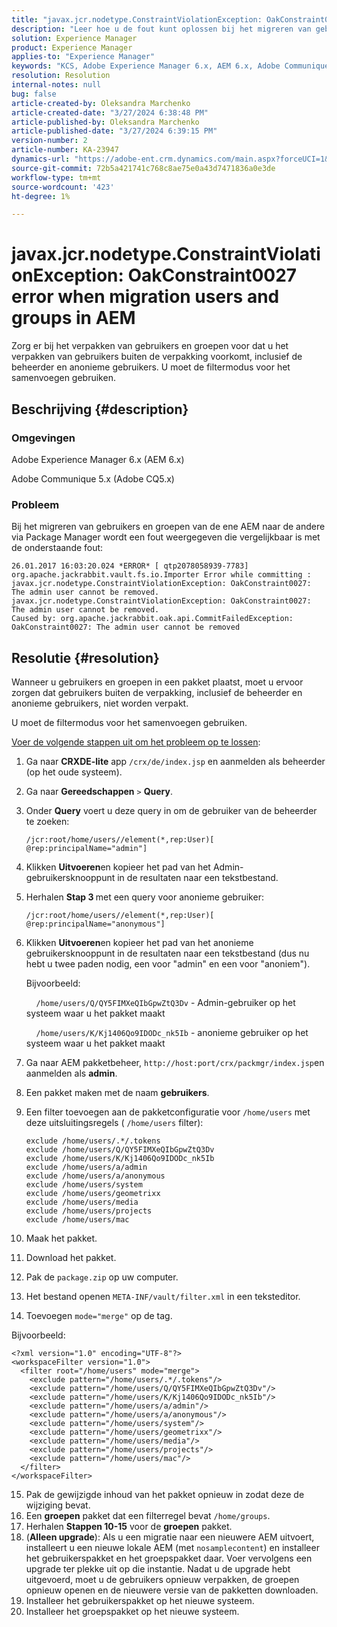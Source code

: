 ```yaml
---
title: "javax.jcr.nodetype.ConstraintViolationException: OakConstraint0027 error when migration users and groups in AEM"
description: "Leer hoe u de fout kunt oplossen bij het migreren van gebruikers en groepen van de ene AEM naar de andere via Package Manager."
solution: Experience Manager
product: Experience Manager
applies-to: "Experience Manager"
keywords: "KCS, Adobe Experience Manager 6.x, AEM 6.x, Adobe Communique 5.x, Adobe CQ5.x, javax.jcr.nodetype.ConstraintViolationException: OakConstraint0027-fout, migrate, user, group"
resolution: Resolution
internal-notes: null
bug: false
article-created-by: Oleksandra Marchenko
article-created-date: "3/27/2024 6:38:48 PM"
article-published-by: Oleksandra Marchenko
article-published-date: "3/27/2024 6:39:15 PM"
version-number: 2
article-number: KA-23947
dynamics-url: "https://adobe-ent.crm.dynamics.com/main.aspx?forceUCI=1&pagetype=entityrecord&etn=knowledgearticle&id=83c86e38-69ec-ee11-a203-6045bd045872"
source-git-commit: 72b5a421741c768c8ae75e0a43d7471836a0e3de
workflow-type: tm+mt
source-wordcount: '423'
ht-degree: 1%

---
```


# javax.jcr.nodetype.ConstraintViolationException: OakConstraint0027 error when migration users and groups in AEM


Zorg er bij het verpakken van gebruikers en groepen voor dat u het verpakken van gebruikers buiten de verpakking voorkomt, inclusief de beheerder en anonieme gebruikers. U moet de filtermodus voor het samenvoegen gebruiken.

## Beschrijving {#description}


### Omgevingen

Adobe Experience Manager 6.x (AEM 6.x)

Adobe Communique 5.x (Adobe CQ5.x)

### Probleem

Bij het migreren van gebruikers en groepen van de ene AEM naar de andere via Package Manager wordt een fout weergegeven die vergelijkbaar is met de onderstaande fout:


```
26.01.2017 16:03:20.024 *ERROR* [ qtp2078058939-7783]  org.apache.jackrabbit.vault.fs.io.Importer Error while committing : javax.jcr.nodetype.ConstraintViolationException: OakConstraint0027: The admin user cannot be removed.
javax.jcr.nodetype.ConstraintViolationException: OakConstraint0027: The admin user cannot be removed.
Caused by: org.apache.jackrabbit.oak.api.CommitFailedException: OakConstraint0027: The admin user cannot be removed
```



## Resolutie {#resolution}


Wanneer u gebruikers en groepen in een pakket plaatst, moet u ervoor zorgen dat gebruikers buiten de verpakking, inclusief de beheerder en anonieme gebruikers, niet worden verpakt.

U moet de filtermodus voor het samenvoegen gebruiken.

<u>Voer de volgende stappen uit om het probleem op te lossen</u>:

1. Ga naar <b>CRXDE-lite</b> app `/crx/de/index.jsp` en aanmelden als beheerder (op het oude systeem).
2. Ga naar <b>Gereedschappen</b> `>`  <b>Query</b>.
3. Onder <b>Query</b> voert u deze query in om de gebruiker van de beheerder te zoeken:






   ```
   /jcr:root/home/users//element(*,rep:User)[ @rep:principalName="admin"]
   ```




4. Klikken <b>Uitvoeren</b>en kopieer het pad van het Admin-gebruikersknooppunt in de resultaten naar een tekstbestand.
5. Herhalen <b>Stap 3 </b>met een query voor anonieme gebruiker:






   ```
   /jcr:root/home/users//element(*,rep:User)[ @rep:principalName="anonymous"]
   ```




6. Klikken <b>Uitvoeren</b>en kopieer het pad van het anonieme gebruikersknooppunt in de resultaten naar een tekstbestand (dus nu hebt u twee paden nodig, een voor &quot;admin&quot; en een voor &quot;anoniem&quot;).

   Bijvoorbeeld:

       `/home/users/Q/QY5FIMXeQIbGpwZtQ3Dv` - Admin-gebruiker op het systeem waar u het pakket maakt

       `/home/users/K/Kj1406Qo9IDODc_nk5Ib` - anonieme gebruiker op het systeem waar u het pakket maakt


7. Ga naar AEM pakketbeheer, `http://host:port/crx/packmgr/index.jsp`en aanmelden als <b>admin</b>.
8. Een pakket maken met de naam <b>gebruikers</b>.


9. Een filter toevoegen aan de pakketconfiguratie voor `/home/users` met deze uitsluitingsregels ( `/home/users` filter):




   ```
   exclude /home/users/.*/.tokens
   exclude /home/users/Q/QY5FIMXeQIbGpwZtQ3Dv
   exclude /home/users/K/Kj1406Qo9IDODc_nk5Ib
   exclude /home/users/a/admin
   exclude /home/users/a/anonymous
   exclude /home/users/system
   exclude /home/users/geometrixx
   exclude /home/users/media
   exclude /home/users/projects
   exclude /home/users/mac
   ```




10. Maak het pakket.
11. Download het pakket.
12. Pak de `package.zip` op uw computer.
13. Het bestand openen `META-INF/vault/filter.xml` in een teksteditor.
14. Toevoegen `mode="merge"` op de tag.

   Bijvoorbeeld:




   ```
   <?xml version="1.0" encoding="UTF-8"?>
   <workspaceFilter version="1.0">
     <filter root="/home/users" mode="merge">
       <exclude pattern="/home/users/.*/.tokens"/>
       <exclude pattern="/home/users/Q/QY5FIMXeQIbGpwZtQ3Dv"/>
       <exclude pattern="/home/users/K/Kj1406Qo9IDODc_nk5Ib"/>
       <exclude pattern="/home/users/a/admin"/>
       <exclude pattern="/home/users/a/anonymous"/>
       <exclude pattern="/home/users/system"/>
       <exclude pattern="/home/users/geometrixx"/>
       <exclude pattern="/home/users/media"/>
       <exclude pattern="/home/users/projects"/>
       <exclude pattern="/home/users/mac"/>
     </filter>
   </workspaceFilter>
   ```




15. Pak de gewijzigde inhoud van het pakket opnieuw in zodat deze de wijziging bevat.
16. Een <b>groepen</b> pakket dat een filterregel bevat `/home/groups`.
17. Herhalen <b>Stappen 10-15</b> voor de <b>groepen</b> pakket.
18. (<b>Alleen upgrade</b>): Als u een migratie naar een nieuwere AEM uitvoert, installeert u een nieuwe lokale AEM (met `nosamplecontent`) en installeer het gebruikerspakket en het groepspakket daar. Voer vervolgens een upgrade ter plekke uit op die instantie. Nadat u de upgrade hebt uitgevoerd, moet u de gebruikers opnieuw verpakken, de groepen opnieuw openen en de nieuwere versie van de pakketten downloaden.
19. Installeer het gebruikerspakket op het nieuwe systeem.
20. Installeer het groepspakket op het nieuwe systeem.



